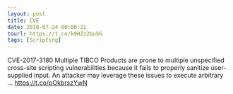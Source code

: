 ```yaml
---
layout: post
title: CVE
date: 2018-07-24 00:00:21
tourl: https://t.co/k9HZz2bu5G
tags: [Scripting]
---
```

CVE-2017-3180 Multiple TIBCO Products are prone to multiple unspecified cross-site scripting vulnerabilities because it fails to properly sanitize user-supplied input. An attacker may leverage these issues to execute arbitrary ... https://t.co/pOkbrszYwN